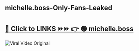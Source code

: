 
 ## michelle.boss-Only-Fans-Leaked

# <h2><a href="https://clipsfans.com/michelle.boss&ref=git">🔗 Click to LINKS ⏩⏩ 👉 🟢 michelle.boss </a></h2>

<a href="https://clipsfans.com/michelle.boss&ref=git" rel="nofollow" data-target="animated-image.originalLink"><img src="https://i.ibb.co.com/xMMVF88/686577567.gif" alt="Viral Video Original" style="max-width: 100%; display: inline-block;" data-target="animated-image.originalImage"></a>
